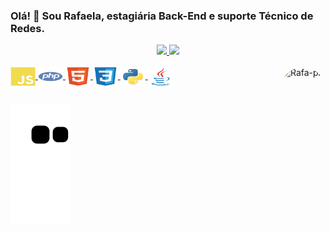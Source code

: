 ### Olá! 👋 Sou Rafaela, estagiária Back-End e suporte Técnico de Redes.


<div align="center">
  <a href="https://github.com/luna-rafa">
  <img height="180em" src="https://github-readme-stats.vercel.app/api?username=luna-rafa&show_icons=true&theme=dark&include_all_commits=true&count_private=true"/>
  <img height="180em" src="https://github-readme-stats.vercel.app/api/top-langs/?username=luna-rafa&layout=compact&langs_count=7&theme=dark"/>
</div>
<div style="display: inline_block"><br>
  <img align="center" alt="Rafa-Js" height="30" width="40" src="https://raw.githubusercontent.com/devicons/devicon/master/icons/javascript/javascript-plain.svg">
  <img align="center" alt="Rafa-PHP" height="30" width="40" src="https://raw.githubusercontent.com/devicons/devicon/master/icons/php/php-plain.svg">
  <img align="center" alt="Rafa-HTML" height="30" width="40" src="https://raw.githubusercontent.com/devicons/devicon/master/icons/html5/html5-original.svg">
  <img align="center" alt="Rafa-CSS" height="30" width="40" src="https://raw.githubusercontent.com/devicons/devicon/master/icons/css3/css3-original.svg">
  <img align="center" alt="Rafa-Python" height="30" width="40" src="https://raw.githubusercontent.com/devicons/devicon/master/icons/python/python-original.svg">
  <img align="center" alt="Rafa-Java" height="30" width="40" src="https://raw.githubusercontent.com/devicons/devicon/master/icons/java/java-original.svg">
  <img align="right" alt="Rafa-pic" height="150" style="border-radius:50px;" src= "https://i.pinimg.com/236x/1a/1b/2f/1a1b2f4e6749e7a56a24467dfb6ec9ee.jpg"/>
</div>
  
  ##

 
  ![Snake animation](https://github.com/rafaballerini/rafaballerini/blob/output/github-contribution-grid-snake.svg)
 
</div>
